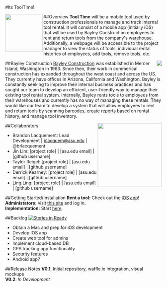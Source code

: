 #Its ToolTime!

##Overview
<img src="https://cloud.githubusercontent.com/assets/10656205/5954551/18c3b36e-a756-11e4-935a-142740884fa6.jpg" height=120 align="left"> **Tool Time** will be a mobile tool used by construction professionals to manage and track internal tool rental. It will consist of a mobile app (initially iOS) that will be used by Bayley Construction employees to rent and return tools from the company's warehouse. Additionally, a webpage will be accessible to the project manager to view the status of tools, individual rental histories of employees, add tools, remove tools, etc. 

##Bayley Construction
<img src="https://cloud.githubusercontent.com/assets/10656205/5953845/77b862d4-a74c-11e4-8401-9cfba243d58b.png" align="right">
[Bayley Construction](http://www.bayley.net/) was established in Mercer Island, Washington in 1963. Since then, their work in commerical construction has expanded throughout the west coast and across the US. They currently have offices in Arizona, California and Washington. Bayley is constantly seeking to improve their internal business practices and has sought our team to develop an efficient, user-friendly way to manage their existing tool rental system. Internally, Bayley rents tools to employees from their warehouses and currently has no way of managing these rentals. They would like our team to develop a system that will allow employees to rent and return tools by scanning barcodes, create reports based on rental history, and manage tool inventory. 

##Collaborators
<img src="https://cloud.githubusercontent.com/assets/10656205/5954367/a5317e24-a753-11e4-96c4-29c001a64856.png" height=206 align="right">
* Brandon Lacquement: Lead Development | blacquem@asu.edu | @brlacquement
* Jin Lim: [project role] | [asu.edu email] | [github username]
* Taylor Reigel: [project role] | [asu.edu email] | [github username]
* Derrick Kearney: [project role] | [asu.edu email] | [github username]
* Ling Ling: [project role] | [asu.edu email] | [github username]

##Getting Started/Installation
**Rent a tool:** Check out the [iOS app](https://itunes.apple.com/us/genre/ios/id36?mt=8)!   
**Administators:** visit [this site](http://www.bayley.net/tooltime) and log in.   
**Implementation:** Start [here](https://github.com/asu-cis-capstone/tooltime/blob/master/INSTALL.md).

##Backlog [![Stories in Ready](https://badge.waffle.io/asu-cis-capstone/tooltime.png?label=ready&title=Ready)](https://waffle.io/asu-cis-capstone/tooltime)
- Obtain a Mac and prep for iOS development
- Develop iOS app
- Create web tool for admins
- Implement cloud-based DB   
- GPS tracking app functionality
- Security features   
- Android app?

##Release Notes
**V0.1**: Initial repository, waffle.io integration, visual mockups   
**V0.2**: *In Development*
